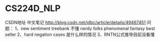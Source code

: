 # CS224D_NLP
CSDN地址 中文笔记 http://blog.csdn.net/jdbc/article/details/49467451
问题：
1、new sentiment treebank 不懂 nerdy folks phenomenal fantasy best seller
2、hard negation cases 是什么样的情况
3、RNTN公式推导目前没看懂

